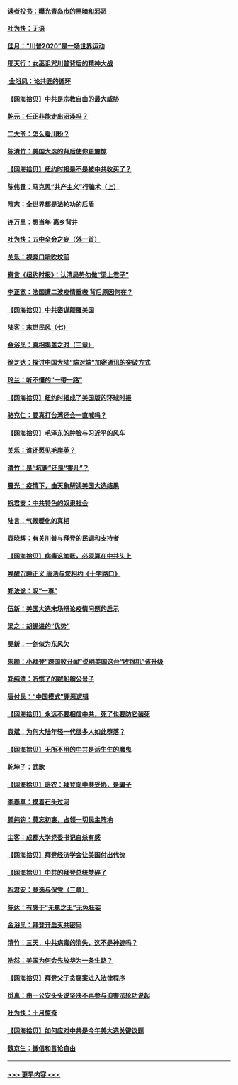 #### [读者投书：曝光青岛市的黑暗和邪恶](../pages/nsc993/n12520988.md?t=11031201) 
#### [吐为快：无语](../pages/nsc993/n12518588.md?t=11031201) 
#### [佳月：“川普2020”是一场世界运动](../pages/nsc993/n12518581.md?t=11031201) 
#### [邢天行：女巫诅咒川普背后的精神大战](../pages/nsc993/n12517257.md?t=11031201) 
#### [ 金浴凤：论共匪的循环](../pages/nsc993/n12517133.md?t=11031201) 
#### [【网海拾贝】中共是宗教自由的最大威胁](../pages/nsc993/n12516879.md?t=11031201) 
#### [乾元：任正非能走出沼泽吗？](../pages/nsc993/n12515831.md?t=11031201) 
#### [二大爷：怎么看川粉？](../pages/nsc993/n12515820.md?t=11031201) 
#### [陈清竹：美国大选的背后使你更震惊](../pages/nsc993/n12515589.md?t=11031201) 
#### [【网海拾贝】纽约时报是不是被中共收买了？](../pages/nsc993/n12515122.md?t=11031201) 
#### [陈伟霆：马克思“共产主义”行骗术（上）](../pages/nsc993/n12510217.md?t=11031201) 
#### [隋志：全世界都是法轮功的后盾](../pages/nsc993/n12510636.md?t=11031201) 
#### [连万里：想当年‧离乡背井](../pages/nsc993/n12510623.md?t=11031201) 
#### [吐为快：五中全会之妄（外一首）](../pages/nsc993/n12510470.md?t=11031201) 
#### [关乐：裸奔口哨吹坟前](../pages/nsc993/n12510403.md?t=11031201) 
#### [寄言《纽约时报》：认清局势勿做“梁上君子”](../pages/nsc993/n12510042.md?t=11031201) 
#### [李正宽：法国遭二波疫情重袭 背后原因何在？](../pages/nsc993/n12509971.md?t=11031201) 
#### [【网海拾贝】中共密谋颠覆美国](../pages/nsc993/n12509816.md?t=11031201) 
#### [陆客：末世民风（七）](../pages/nsc993/n12507822.md?t=11031201) 
#### [金浴凤：真相揭盖之时（三章）](../pages/nsc993/n12507804.md?t=11031201) 
#### [徐芝达：探讨中国大陆“端对端”加密通讯的突破方式](../pages/nsc993/n12507682.md?t=11031201) 
#### [玲兰：听不懂的“一带一路”](../pages/nsc993/n12507669.md?t=11031201) 
#### [【网海拾贝】纽约时报成了美国版的环球时报](../pages/nsc993/n12507053.md?t=11031201) 
#### [骆克仁：要真打台湾还会一直喊吗？](../pages/nsc993/n12506843.md?t=11031201) 
#### [【网海拾贝】毛泽东的肿脸与习近平的风车](../pages/nsc993/n12504537.md?t=11031201) 
#### [关乐：谁还愿见毛岸英？](../pages/nsc993/n12503866.md?t=11031201) 
#### [清竹：是“坑爹”还是“害儿”？](../pages/nsc993/n12503034.md?t=11031201) 
#### [晨光：疫情下，由天象解读美国大选结果](../pages/nsc993/n12502536.md?t=11031201) 
#### [祝君安：中共特色的奴隶社会](../pages/nsc993/n12501529.md?t=11031201) 
#### [陆言：气候暖化的真相](../pages/nsc993/n12501183.md?t=11031201) 
#### [袁晓辉：有关川普与拜登的民调和支持者](../pages/nsc993/n12500433.md?t=11031201) 
#### [【网海拾贝】病毒这笔账，必须算在中共头上](../pages/nsc993/n12500320.md?t=11031201) 
#### [唤醒沉睡正义 唐浩与您相约《十字路口》](../pages/nsc993/n12497980.md?t=11031201) 
#### [郑法途：叹“一尊”](../pages/nsc993/n12498837.md?t=11031201) 
#### [伍新：美国大选末场辩论疫情问题的启示](../pages/nsc993/n12498829.md?t=11031201) 
#### [梁之：胡锡进的“优势”](../pages/nsc993/n12498780.md?t=11031201) 
#### [吴新：一剑似为东风欠](../pages/nsc993/n12498772.md?t=11031201) 
#### [朱颜：小拜登“跨国败丑闻”说明美国这台“收银机”该升级](../pages/nsc993/n12498731.md?t=11031201) 
#### [郑纯清：听惯了的贼船艄公号子](../pages/nsc993/n12498721.md?t=11031201) 
#### [唐付民：“中国模式”罪恶逻辑](../pages/nsc993/n12498310.md?t=11031201) 
#### [【网海拾贝】永远不要相信中共，死了也要防它装死](../pages/nsc993/n12498162.md?t=11031201) 
#### [袁斌：为何大陆年轻一代很多人如此堕落？](../pages/nsc993/n12495696.md?t=11031201) 
#### [【网海拾贝】无所不用的中共是活生生的魔鬼](../pages/nsc993/n12495621.md?t=11031201) 
#### [乾坤子：武歌](../pages/nsc993/n12493391.md?t=11031201) 
#### [【网海拾贝】班农：拜登向中共妥协，是骗子](../pages/nsc993/n12492877.md?t=11031201) 
#### [李春草：摸着石头过河](../pages/nsc993/n12491121.md?t=11031201) 
#### [颜纯钩：莫忘初衷，占领一切民主阵地](../pages/nsc993/n12490965.md?t=11031201) 
#### [尘客：成都大学党委书记自杀有感](../pages/nsc993/n12490950.md?t=11031201) 
#### [【网海拾贝】拜登经济学会让美国付出代价](../pages/nsc993/n12489662.md?t=11031201) 
#### [【网海拾贝】中共的拜登总统梦碎了](../pages/nsc993/n12487896.md?t=11031201) 
#### [祝君安：竞选与保党（三章）](../pages/nsc993/n12487258.md?t=11031201) 
#### [陈达：有感于“无冕之王”无免狂妄](../pages/nsc993/n12485133.md?t=11031201) 
#### [金浴凤：拜登开启灭共密码](../pages/nsc993/n12485125.md?t=11031201) 
#### [清竹：三天，中共病毒的消失，这不是神迹吗？](../pages/nsc993/n12485027.md?t=11031201) 
#### [浩然：美国为何会先放华为一条生路？](../pages/nsc993/n12484997.md?t=11031201) 
#### [【网海拾贝】拜登父子贪腐案进入法律程序](../pages/nsc993/n12484957.md?t=11031201) 
#### [觅真：由一公安头头说坚决不再参与迫害法轮功说起](../pages/nsc993/n12484212.md?t=11031201) 
#### [吐为快：十月惊奇](../pages/nsc993/n12484172.md?t=11031201) 
#### [【网海拾贝】如何应对中共是今年美大选关键议题](../pages/nsc993/n12483755.md?t=11031201) 
#### [魏京生：微信和言论自由](../pages/nsc993/n12483372.md?t=11031201) 

----
#### [ >>> 更早内容 <<< ](../indexes/nsc993-earlier.md)
